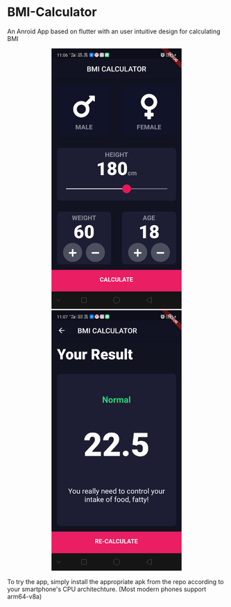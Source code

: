 # BMI-Calculator
An Anroid App based on flutter with an user intuitive design for calculating BMI

<p align="center">
  <img src="https://github.com/amanagarwal-x/BMI-Calculator/blob/master/Screenshot-1.png" width="300"/>
  <img src="https://github.com/amanagarwal-x/BMI-Calculator/blob/master/Screenshot-2.png" width="300"/>
</p>  


To try the app, simply install the appropriate apk from the repo according to your smartphone's CPU architechture. (Most modern phones support arm64-v8a)
